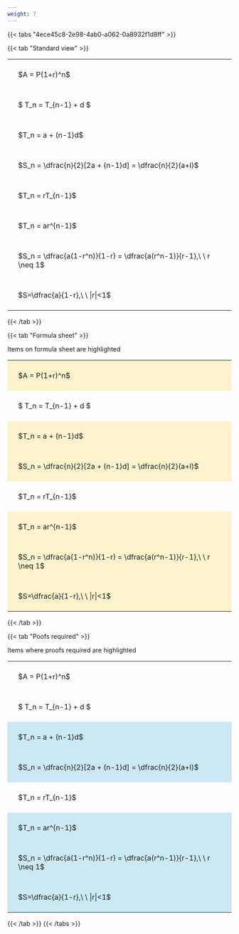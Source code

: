 ```yaml
---
weight: 7
---
```


{{< tabs "4ece45c8-2e98-4ab0-a062-0a8932f1d8ff" >}}

{{< tab "Standard view" >}}

<style type="text/css">
#T_9fb9f th.col_heading {
  text-align: left;
  font-size: 1em;
}
#T_9fb9f td {
  text-align: left;
  font-size: 1em;
  padding: 1.5em;
}
</style>
<table id="T_9fb9f">
  <thead>
  </thead>
  <tbody>
    <tr>
      <td id="T_9fb9f_row0_col0" class="data row0 col0" >$A = P(1+r)^n$</td>
    </tr>
    <tr>
      <td id="T_9fb9f_row1_col0" class="data row1 col0" >$ T_n = T_{n-1} + d $</td>
    </tr>
    <tr>
      <td id="T_9fb9f_row2_col0" class="data row2 col0" >$T_n = a + (n-1)d$</td>
    </tr>
    <tr>
      <td id="T_9fb9f_row3_col0" class="data row3 col0" >$S_n = \dfrac{n}{2}[2a + (n-1)d] = \dfrac{n}{2}(a+l)$</td>
    </tr>
    <tr>
      <td id="T_9fb9f_row4_col0" class="data row4 col0" >$T_n = rT_{n-1}$</td>
    </tr>
    <tr>
      <td id="T_9fb9f_row5_col0" class="data row5 col0" >$T_n = ar^{n-1}$</td>
    </tr>
    <tr>
      <td id="T_9fb9f_row6_col0" class="data row6 col0" >$S_n = \dfrac{a(1-r^n)}{1-r} = \dfrac{a(r^n-1)}{r-1},\ \  r \neq 1$</td>
    </tr>
    <tr>
      <td id="T_9fb9f_row7_col0" class="data row7 col0" >$S=\dfrac{a}{1-r},\ \ |r|<1$</td>
    </tr>
  </tbody>
</table>
{{< /tab >}}

{{< tab "Formula sheet" >}}

Items on formula sheet are highlighted 
<br>
<style type="text/css">
#T_08c9c th.col_heading {
  text-align: left;
  font-size: 1em;
}
#T_08c9c td {
  text-align: left;
  font-size: 1em;
  padding: 1.5em;
}
#T_08c9c_row0_col0, #T_08c9c_row2_col0, #T_08c9c_row3_col0, #T_08c9c_row5_col0, #T_08c9c_row6_col0, #T_08c9c_row7_col0 {
  background-color: rgba(255,194,10, 0.2);
}
#T_08c9c_row1_col0, #T_08c9c_row4_col0 {
  background-color: rgba(0,0,0,0);
}
</style>
<table id="T_08c9c">
  <thead>
  </thead>
  <tbody>
    <tr>
      <td id="T_08c9c_row0_col0" class="data row0 col0" >$A = P(1+r)^n$</td>
    </tr>
    <tr>
      <td id="T_08c9c_row1_col0" class="data row1 col0" >$ T_n = T_{n-1} + d $</td>
    </tr>
    <tr>
      <td id="T_08c9c_row2_col0" class="data row2 col0" >$T_n = a + (n-1)d$</td>
    </tr>
    <tr>
      <td id="T_08c9c_row3_col0" class="data row3 col0" >$S_n = \dfrac{n}{2}[2a + (n-1)d] = \dfrac{n}{2}(a+l)$</td>
    </tr>
    <tr>
      <td id="T_08c9c_row4_col0" class="data row4 col0" >$T_n = rT_{n-1}$</td>
    </tr>
    <tr>
      <td id="T_08c9c_row5_col0" class="data row5 col0" >$T_n = ar^{n-1}$</td>
    </tr>
    <tr>
      <td id="T_08c9c_row6_col0" class="data row6 col0" >$S_n = \dfrac{a(1-r^n)}{1-r} = \dfrac{a(r^n-1)}{r-1},\ \  r \neq 1$</td>
    </tr>
    <tr>
      <td id="T_08c9c_row7_col0" class="data row7 col0" >$S=\dfrac{a}{1-r},\ \ |r|<1$</td>
    </tr>
  </tbody>
</table>
{{< /tab >}}

{{< tab "Poofs required" >}}

Items where proofs required are highlighted 
<br>
<style type="text/css">
#T_6c779 th.col_heading {
  text-align: left;
  font-size: 1em;
}
#T_6c779 td {
  text-align: left;
  font-size: 1em;
  padding: 1.5em;
}
#T_6c779_row0_col0, #T_6c779_row1_col0, #T_6c779_row4_col0 {
  background-color: rgba(0,0,0,0);
}
#T_6c779_row2_col0, #T_6c779_row3_col0, #T_6c779_row5_col0, #T_6c779_row6_col0, #T_6c779_row7_col0 {
  background-color: rgba(0,150,200, 0.2);
}
</style>
<table id="T_6c779">
  <thead>
  </thead>
  <tbody>
    <tr>
      <td id="T_6c779_row0_col0" class="data row0 col0" >$A = P(1+r)^n$</td>
    </tr>
    <tr>
      <td id="T_6c779_row1_col0" class="data row1 col0" >$ T_n = T_{n-1} + d $</td>
    </tr>
    <tr>
      <td id="T_6c779_row2_col0" class="data row2 col0" >$T_n = a + (n-1)d$</td>
    </tr>
    <tr>
      <td id="T_6c779_row3_col0" class="data row3 col0" >$S_n = \dfrac{n}{2}[2a + (n-1)d] = \dfrac{n}{2}(a+l)$</td>
    </tr>
    <tr>
      <td id="T_6c779_row4_col0" class="data row4 col0" >$T_n = rT_{n-1}$</td>
    </tr>
    <tr>
      <td id="T_6c779_row5_col0" class="data row5 col0" >$T_n = ar^{n-1}$</td>
    </tr>
    <tr>
      <td id="T_6c779_row6_col0" class="data row6 col0" >$S_n = \dfrac{a(1-r^n)}{1-r} = \dfrac{a(r^n-1)}{r-1},\ \  r \neq 1$</td>
    </tr>
    <tr>
      <td id="T_6c779_row7_col0" class="data row7 col0" >$S=\dfrac{a}{1-r},\ \ |r|<1$</td>
    </tr>
  </tbody>
</table>
{{< /tab >}}
{{< /tabs >}}